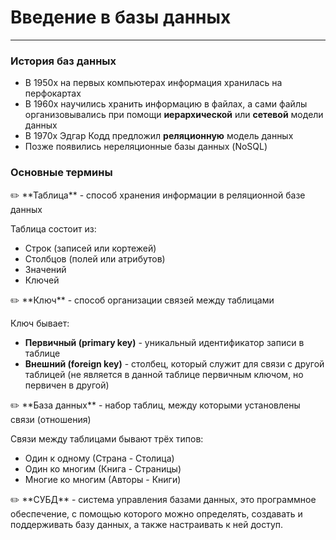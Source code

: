 # Введение в базы данных

---

### История баз данных

- В 1950х на первых компьютерах информация хранилась на перфокартах
- В 1960х научились хранить информацию в файлах, а сами файлы организовывались при помощи **иерархической** или **сетевой** модели данных
- В 1970х Эдгар Кодд предложил **реляционную** модель данных
- Позже появились нереляционные базы данных (NoSQL)

### Основные термины

<aside>
✏️ **Таблица** - способ хранения информации в реляционной базе данных

</aside>

Таблица состоит из: 

- Строк (записей или кортежей)
- Столбцов (полей или атрибутов)
- Значений
- Ключей

<aside>
✏️ **Ключ** - способ организации связей между таблицами

</aside>

Ключ бывает: 

- **Первичный (primary key)** - уникальный идентификатор записи в таблице
- **Внешний (foreign key)** - столбец, который служит для связи с другой таблицей (не является в данной таблице первичным ключом, но первичен в другой)

<aside>
✏️ **База данных** - набор таблиц, между которыми установлены связи (отношения)

</aside>

Связи между таблицами бывают трёх типов: 

- Один к одному (Страна - Столица)
- Один ко многим (Книга - Страницы)
- Многие ко многим (Авторы - Книги)

<aside>
✏️ **СУБД** - система управления базами данных, это программное обеспечение, с помощью которого можно определять, создавать и поддерживать базу данных, а также настраивать к ней доступ.

</aside>